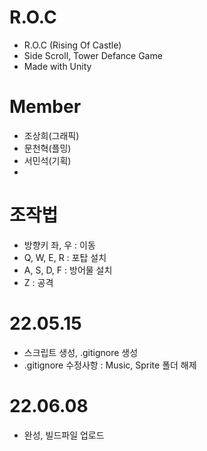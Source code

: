 # R.O.C
 - R.O.C (Rising Of Castle)
 - Side Scroll, Tower Defance Game
 - Made with Unity

# Member
 - 조상희(그래픽)
 - 문천혁(플밍)
 - 서민석(기획)
 - 
# 조작법
 - 방향키 좌, 우 : 이동
 - Q, W, E, R : 포탑 설치
 - A, S, D, F : 방어물 설치
 - Z : 공격

# 22.05.15
 - 스크립트 생성, .gitignore 생성
 - .gitignore 수정사항 : Music, Sprite 폴더 해제

# 22.06.08
 - 완성, 빌드파일 업로드
